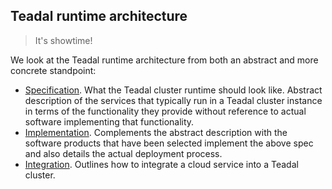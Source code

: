 Teadal runtime architecture
---------------------------
> It's showtime!

We look at the Teadal runtime architecture from both an abstract
and more concrete standpoint:

- [Specification][spec]. What the Teadal cluster runtime should look
  like. Abstract description of the services that typically run in
  a Teadal cluster instance in terms of the functionality they provide
  without reference to actual software implementing that functionality.
- [Implementation][impl]. Complements the abstract description with
  the software products that have been selected implement the above
  spec and also details the actual deployment process.
- [Integration][int]. Outlines how to integrate a cloud service into
  a Teadal cluster.




[spec]: ./spec.md
[impl]: ./implementation.md
[int]: ./integration.md
